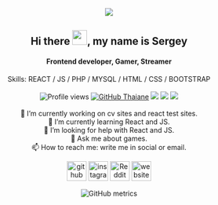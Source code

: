 <div align="center"> <a href="#"><img src="https://capsule-render.vercel.app/api?type=cylinder&text=SniffRx&color=gradient&desc=REACT%20/%20JS%20/%20PHP%20/%20MYSQL%20/%20HTML%20/%20CSS%20/%20BOOTSTRAP&descAlignY=80&height=120&&fontAlignY=45"/></a>

  <h2> Hi there <img src="https://user-images.githubusercontent.com/42378118/110234147-e3259600-7f4e-11eb-95be-0c4047144dea.gif" width="30">, my name is Sergey</h2>  
<h4>Frontend developer, Gamer, Streamer</h4>  
<!--![Суда вставить картинку]()-->

Skills: REACT / JS / PHP / MYSQL / HTML / CSS / BOOTSTRAP <br><br>
![Profile views](https://gpvc.arturio.dev/sniffrx) [![GitHub Thaiane](https://img.shields.io/github/followers/sniffrx?label=follow&style=social)](https://github.com/sniffrx) ![](https://visitor-badge.glitch.me/badge?page_id=sniffrx) <a href="https://github.com/SniffRx?tab=repositories&q=&type=&language=javascript&sort="><img src="https://img.shields.io/badge/Code-JavaScript-informational?style=flat&logo=javascript&logoColor=white&color=6aa6f8"/></a> <a href="https://github.com/SniffRx?tab=repositories&q=&type=&language=css&sort="><img src="https://img.shields.io/badge/Code-CSS-informational?style=flat&logo=css3&logoColor=white&color=6aa6f8"/></a> <br><br>
🔭 I’m currently working on cv sites and react test sites.<br>
🌱 I’m currently learning React and JS.<!-- 👯 I’m looking to collaborate on ..--><br>
🤔 I’m looking for help with React and JS.<br>
💬 Ask me about games.<br>
📫 How to reach me: write me in social or email.

[<img src='https://cdn.jsdelivr.net/npm/simple-icons@3.0.1/icons/github.svg' alt='github' height='40'>](https://github.com/sniffrx)  [<img src='https://cdn.jsdelivr.net/npm/simple-icons@3.0.1/icons/instagram.svg' alt='instagram' height='40'>](https://www.instagram.com/sniffrx/)  [<img src='https://cdn.jsdelivr.net/npm/simple-icons@3.0.1/icons/reddit.svg' alt='Reddit' height='40'>](https://www.reddit.com/user/sniffrx)  [<img src='https://cdn.jsdelivr.net/npm/simple-icons@3.0.1/icons/icloud.svg' alt='website' height='40'>](fortik-studio.ru)  
  
<!--div align=left>
  
  [![Top Langs](https://github-readme-stats.vercel.app/api/top-langs/?username=sniffrx)](https://github.com/anuraghazra/github-readme-stats) ![GitHub stats](https://github-readme-stats.vercel.app/api?username=sniffrx&show_icons=true)
  
  </div-->

![GitHub metrics](https://metrics.lecoq.io/sniffrx)  
</div>
<!--
**SniffRx/SniffRx** is a ✨ _special_ ✨ repository because its `README.md` (this file) appears on your GitHub profile.

Here are some ideas to get you started:

- 🔭 I’m currently working on ...
- 🌱 I’m currently learning ...
- 👯 I’m looking to collaborate on ...
- 🤔 I’m looking for help with ...
- 💬 Ask me about ...
- 📫 How to reach me: ...
- 😄 Pronouns: ...
- ⚡ Fun fact: ...
-->
